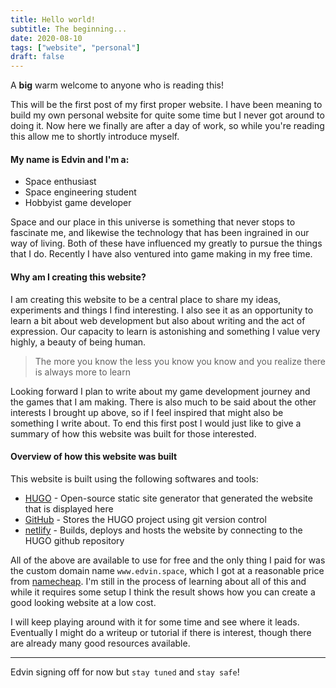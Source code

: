 ```yaml
---
title: Hello world!
subtitle: The beginning...
date: 2020-08-10
tags: ["website", "personal"]
draft: false
---
```


A **big** warm welcome to anyone who is reading this!

This will be the first post of my first proper website. I have been meaning to build my own personal website for quite some time but I never got around to doing it. Now here we finally are after a day of work, so while you're reading this allow me to shortly introduce myself.

#### My name is Edvin and I'm a:
* Space enthusiast
* Space engineering student
* Hobbyist game developer

Space and our place in this universe is something that never stops to fascinate me, and likewise the technology that has been ingrained in our way of living. Both of these have influenced my greatly to pursue the things that I do. Recently I have also ventured into game making in my free time.

#### Why am I creating this website?
I am creating this website to be a central place to share my ideas, experiments and things I find interesting. I also see it as an opportunity to learn a bit about web development but also about writing and the act of expression. Our capacity to learn is astonishing and something I value very highly, a beauty of being human.
>  The more you know the less you know you know and you realize there is always more to learn

Looking forward I plan to write about my game development journey and the games that I am making. There is also much to be said about the other interests I brought up above, so if I feel inspired that might also be something I write about. To end this first post I would just like to give a summary of how this website was built for those interested.

#### Overview of how this website was built
 This website is built using the following softwares and tools:
* [HUGO](https://gohugo.io/) - Open-source static site generator that generated the website that is displayed here
* [GitHub](https://github.com/) - Stores the HUGO project using git version control
* [netlify](https://www.netlify.com/) - Builds, deploys and hosts the website by connecting to the HUGO github repository

All of the above are available to use for free and the only thing I paid for was the custom domain name `www.edvin.space`, which I got at a reasonable price from [namecheap](https://www.namecheap.com/). I'm still in the process of learning about all of this and while it requires some setup I think the result shows how you can create a good looking website at a low cost. 

I will keep playing around with it for some time and see where it leads. Eventually I might do a writeup or tutorial if there is interest, though there are already many good resources available.

---

Edvin signing off for now but `stay tuned` and `stay safe`!

